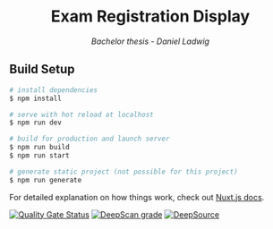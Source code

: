 <h1 align="center">Exam Registration Display</h1>
<p align="center"><i>Bachelor thesis - Daniel Ladwig</i></p>


## Build Setup

```bash
# install dependencies
$ npm install

# serve with hot reload at localhost
$ npm run dev

# build for production and launch server
$ npm run build
$ npm run start

# generate static project (not possible for this project)
$ npm run generate
```
For detailed explanation on how things work, check out [Nuxt.js docs](https://nuxtjs.org).

[![Quality Gate Status](https://sonarcloud.io/api/project_badges/measure?project=ladwig_fiwis-exam-registration&metric=alert_status)](https://sonarcloud.io/dashboard?id=ladwig_fiwis-exam-registration)
[![DeepScan grade](https://deepscan.io/api/teams/14763/projects/17844/branches/422890/badge/grade.svg)](https://deepscan.io/dashboard#view=project&tid=14763&pid=17844&bid=422890)
[![DeepSource](https://deepsource.io/gh/ladwig/fiwis-exam-registration.svg/?label=active+issues)](https://deepsource.io/gh/ladwig/fiwis-exam-registration/?ref=repository-badge)
